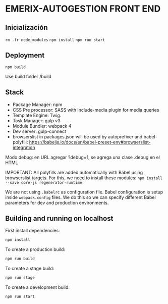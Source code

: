 # EMERIX-AUTOGESTION FRONT END

## Inicialización
`rm -fr node_modules`
`npm install`
`npm run start`

## Deployment

`npm build`

Use build folder /build

## Stack

* Package Manager: npm
* CSS Pre processor: SASS with include-media plugin for media queries
* Template Engine: Twig.
* Task Manager: gulp v3
* Module Bundler: webpack 4
* Dev server: gulp-connect
* browserslist in packages.json will be used by autoprefixer and babel-polyfill: https://babeljs.io/docs/en/babel-preset-env#browserslist-integration


Modo debug: en URL agregar ?debug=1, se agrega una clase .debug en el HTML


IMPORTANT: All polyfills are added automatically with Babel using browserslist targets.
For this, we need to install these modules:
`npm install --save core-js regenerator-runtime`

We are not using `.babelrc` as configuration file. Babel configuration is setup inside `webpack.config` files.
We do this so we can specify different Babel parameters for dev and production environments.



## Building and running on localhost

First install dependencies:

```sh
npm install
```

To create a production build:

```sh
npm run build
```

To create a stage build:

```sh
npm run stage
```

To create a development build:

```sh
npm run start
```

